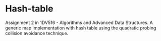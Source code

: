 # Hash-table
Assignment 2 in 1DV516 - Algorithms and Advanced Data Structures. A generic map implementation with hash table using the quadratic probing collision avoidance technique.
